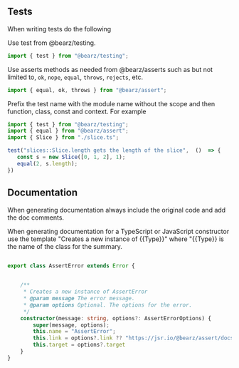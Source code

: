 
## Tests

When writing tests do the following

Use test from @bearz/testing.

```ts
import { test } from "@bearz/testing";
```

Use asserts methods as needed from @bearz/asserts
such as but not limited to, `ok`, `nope`, `equal`,
`throws`, `rejects`, etc.

```ts
import { equal, ok, throws } from "@bearz/assert";
```

Prefix the test name with the module name without
the scope and then function, class, const and
context. For example

```ts
import { test } from "@bearz/testing";
import { equal } from "@bearz/assert";
import { Slice } from "./slice.ts";

test("slices::Slice.length gets the length of the slice",  ()  => {
   const s = new Slice([0, 1, 2], 1);
   equal(2, s.length);
})

```

## Documentation

When generating documentation always include the original code and 
add the doc comments.

When generating documentation for a TypeScript or JavaScript constructor use
the template "Creates a new instance of {{Type}}" where "{{Type}} is the name of
the class for the summary.

```typescript

export class AssertError extends Error {
   

    /**
     * Creates a new instance of AssertError
     * @param message The error message.
     * @param options Optional. The options for the error.
     */
    constructor(message: string, options?: AssertErrorOptions) {
        super(message, options);
        this.name = "AssertError";
        this.link = options?.link ?? "https://jsr.io/@bearz/assert/docs/assert-error";
        this.target = options?.target
    }
}

```
